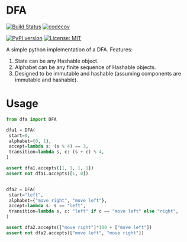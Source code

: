 # DFA

[![Build Status](https://travis-ci.org/mvcisback/dfa.svg?branch=master)](https://travis-ci.org/mvcisback/dfa)
[![codecov](https://codecov.io/gh/mvcisback/DiscreteSignals/branch/master/graph/badge.svg)](https://codecov.io/gh/mvcisback/dfa)


[![PyPI version](https://badge.fury.io/py/dfa.svg)](https://badge.fury.io/py/dfa)
[![License: MIT](https://img.shields.io/badge/License-MIT-yellow.svg)](https://opensource.org/licenses/MIT)

A simple python implementation of a DFA. Features:

1. State can be any Hashable object.
2. Alphabet can be any finite sequence of Hashable objects.
3. Designed to be immutable and hashable (assuming components are
   immutable and hashable).


# Usage

```python
from dfa import DFA

dfa1 = DFA(
 start=0,
 alphabet={0, 1},
 accept=lambda s: (s % 4) == 3,
 transition=lambda s, c: (s + c) % 4,
)

assert dfa1.accepts([1, 1, 1, 1])
assert not dfa1.accepts([1, 0])


dfa2 = DFA(
 start="left",
 alphabet={"move right", "move left"},
 accept=lambda s: s == "left",
 transition=lambda s, c: "left" if c == "move left" else "right",
)

assert dfa2.accepts(["move right"]*100 + ["move left"])
assert not dfa2.accepts(["move left", "move right"])
```
